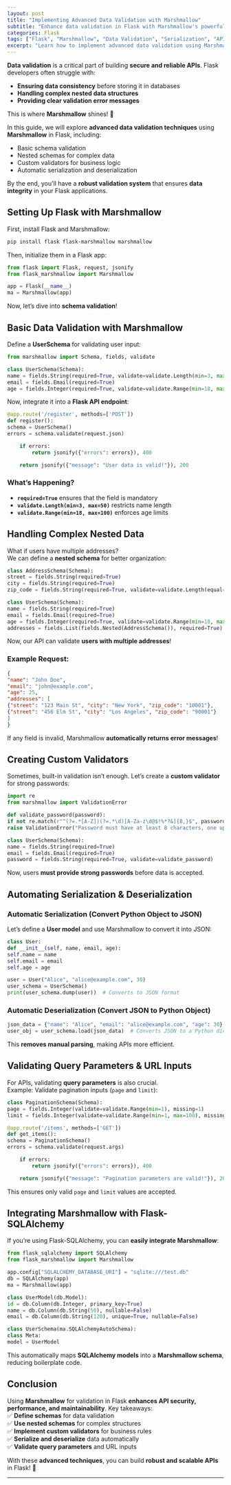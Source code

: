 ```yaml
---
layout: post
title: "Implementing Advanced Data Validation with Marshmallow"
subtitle: "Enhance data validation in Flask with Marshmallow's powerful serialization and schema validation"
categories: Flask
tags: ["Flask", "Marshmallow", "Data Validation", "Serialization", "API", "Schema", "Python"]
excerpt: "Learn how to implement advanced data validation using Marshmallow in Flask. Explore techniques like nested schemas, custom field validation, and automatic serialization for robust APIs."
---
```




**Data validation** is a critical part of building **secure and reliable APIs**. Flask developers often struggle with:
- **Ensuring data consistency** before storing it in databases
- **Handling complex nested data structures**
- **Providing clear validation error messages**

This is where **Marshmallow** shines! 🚀

In this guide, we will explore **advanced data validation techniques** using **Marshmallow** in Flask, including:
- Basic schema validation
- Nested schemas for complex data
- Custom validators for business logic
- Automatic serialization and deserialization

By the end, you'll have a **robust validation system** that ensures **data integrity** in your Flask applications.

## Setting Up Flask with Marshmallow

First, install Flask and Marshmallow:

```sh
pip install flask flask-marshmallow marshmallow
```

Then, initialize them in a Flask app:

```python
from flask import Flask, request, jsonify
from flask_marshmallow import Marshmallow

app = Flask(__name__)
ma = Marshmallow(app)
```

Now, let’s dive into **schema validation**!

## Basic Data Validation with Marshmallow

Define a **UserSchema** for validating user input:

```python
from marshmallow import Schema, fields, validate

class UserSchema(Schema):
name = fields.String(required=True, validate=validate.Length(min=3, max=50))
email = fields.Email(required=True)
age = fields.Integer(required=True, validate=validate.Range(min=18, max=100))
```

Now, integrate it into a **Flask API endpoint**:

```python
@app.route('/register', methods=['POST'])
def register():
schema = UserSchema()
errors = schema.validate(request.json)

    if errors:
        return jsonify({"errors": errors}), 400

    return jsonify({"message": "User data is valid!"}), 200
```

### **What’s Happening?**
- **`required=True`** ensures that the field is mandatory
- **`validate.Length(min=3, max=50)`** restricts name length
- **`validate.Range(min=18, max=100)`** enforces age limits

## Handling Complex Nested Data

What if users have multiple addresses?  
We can define a **nested schema** for better organization:

```python
class AddressSchema(Schema):
street = fields.String(required=True)
city = fields.String(required=True)
zip_code = fields.String(required=True, validate=validate.Length(equal=6))

class UserSchema(Schema):
name = fields.String(required=True)
email = fields.Email(required=True)
age = fields.Integer(required=True, validate=validate.Range(min=18, max=100))
addresses = fields.List(fields.Nested(AddressSchema()), required=True)
```

Now, our API can validate **users with multiple addresses**!

### **Example Request:**
```json
{
"name": "John Doe",
"email": "john@example.com",
"age": 25,
"addresses": [
{"street": "123 Main St", "city": "New York", "zip_code": "10001"},
{"street": "456 Elm St", "city": "Los Angeles", "zip_code": "90001"}
]
}
```

If any field is invalid, Marshmallow **automatically returns error messages**!

## Creating Custom Validators

Sometimes, built-in validation isn’t enough. Let’s create a **custom validator** for strong passwords:

```python
import re
from marshmallow import ValidationError

def validate_password(password):
if not re.match(r"^(?=.*[A-Z])(?=.*\d)[A-Za-z\d@$!%*?&]{8,}$", password):
raise ValidationError("Password must have at least 8 characters, one uppercase letter, and one number.")

class UserSchema(Schema):
name = fields.String(required=True)
email = fields.Email(required=True)
password = fields.String(required=True, validate=validate_password)
```

Now, users **must provide strong passwords** before data is accepted.

## Automating Serialization & Deserialization

### **Automatic Serialization (Convert Python Object to JSON)**

Let’s define a **User model** and use Marshmallow to convert it into JSON:

```python
class User:
def __init__(self, name, email, age):
self.name = name
self.email = email
self.age = age

user = User("Alice", "alice@example.com", 30)
user_schema = UserSchema()
print(user_schema.dump(user))  # Converts to JSON format
```

### **Automatic Deserialization (Convert JSON to Python Object)**

```python
json_data = {"name": "Alice", "email": "alice@example.com", "age": 30}
user_obj = user_schema.load(json_data)  # Converts JSON to a Python dict
```

This **removes manual parsing**, making APIs more efficient.

## Validating Query Parameters & URL Inputs

For APIs, validating **query parameters** is also crucial.  
Example: Validate pagination inputs (`page` and `limit`):

```python
class PaginationSchema(Schema):
page = fields.Integer(validate=validate.Range(min=1), missing=1)
limit = fields.Integer(validate=validate.Range(min=1, max=100), missing=10)

@app.route('/items', methods=['GET'])
def get_items():
schema = PaginationSchema()
errors = schema.validate(request.args)

    if errors:
        return jsonify({"errors": errors}), 400

    return jsonify({"message": "Pagination parameters are valid!"}), 200
```

This ensures only valid `page` and `limit` values are accepted.

## Integrating Marshmallow with Flask-SQLAlchemy

If you’re using Flask-SQLAlchemy, you can **easily integrate Marshmallow**:

```python
from flask_sqlalchemy import SQLAlchemy
from flask_marshmallow import Marshmallow

app.config["SQLALCHEMY_DATABASE_URI"] = "sqlite:///test.db"
db = SQLAlchemy(app)
ma = Marshmallow(app)

class UserModel(db.Model):
id = db.Column(db.Integer, primary_key=True)
name = db.Column(db.String(50), nullable=False)
email = db.Column(db.String(120), unique=True, nullable=False)

class UserSchema(ma.SQLAlchemyAutoSchema):
class Meta:
model = UserModel
```

This automatically maps **SQLAlchemy models** into a **Marshmallow schema**, reducing boilerplate code.

## Conclusion

Using **Marshmallow** for validation in Flask **enhances API security, performance, and maintainability**. Key takeaways:  
✅ **Define schemas** for data validation  
✅ **Use nested schemas** for complex structures  
✅ **Implement custom validators** for business rules  
✅ **Serialize and deserialize** data automatically  
✅ **Validate query parameters** and URL inputs

With these **advanced techniques**, you can build **robust and scalable APIs** in Flask! 🚀

---
